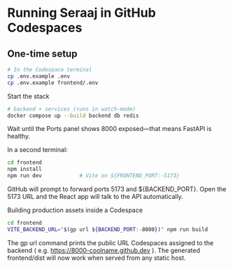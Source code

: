 # Running Seraaj in GitHub Codespaces

## One-time setup

```bash
# In the Codespace terminal
cp .env.example .env
cp .env.example frontend/.env
```

Start the stack
```bash
# backend + services (runs in watch-mode)
docker compose up --build backend db redis
```
Wait until the Ports panel shows 8000 exposed—that means FastAPI is healthy.

In a second terminal:

```bash
cd frontend
npm install
npm run dev            # Vite on ${FRONTEND_PORT:-5173}
```

GitHub will prompt to forward ports 5173 and ${BACKEND_PORT}.
Open the 5173 URL and the React app will talk to the API automatically.

Building production assets inside a Codespace
```bash
cd frontend
VITE_BACKEND_URL="$(gp url ${BACKEND_PORT:-8000})" npm run build
```
The gp url command prints the public URL Codespaces assigned to the backend
( e.g. https://8000-coolname.github.dev ).
The generated frontend/dist will now work when served from any static host.
